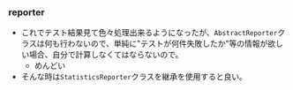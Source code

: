 ### reporter

* これでテスト結果見て色々処理出来るようになったが、`AbstractReporter`クラスは何も行わないので、単純に"テストが何件失敗したか"等の情報が欲しい場合、自分で計算しなくてはならないので。
  * めんどい
* そんな時は`StatisticsReporter`クラスを継承を使用すると良い。
